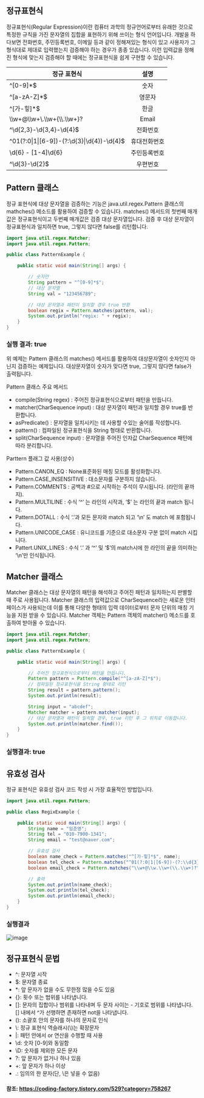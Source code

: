 ## 정규표현식

정규표현식(Regular Expression)이란 컴퓨터 과학의 정규언어로부터 유래한 것으로 특정한 규칙을 가진 문자열의 집합을 표현하기 위해 쓰이는 형식 언어입니다. 개발을 하다보면 전화번호, 주민등록번호, 이메일 등과 같이 정해져있는 형식이 있고 사용자가 그 형식대로 제대로 입력했는지 검증해야 하는 경우가 종종 있습니다. 이런 입력값을 정해진 형식에 맞는지 검증해야 할 때에는 정규표현식을 쉽게 구현할 수 있습니다.

|  <center>정규 표현식</center> | <center>설명</center> 
|:--------|:--------:|
|  ^[0-9]*$ | <center>숫자</center> |  
| ^[a-zA-Z]*$ | <center>영문자</center> | 
| ^[가-힣]*$ | <center>한글</center> | 
| \\\w+@\\\w+\\\.\\\w+{\\\\.\\\w+}? | <center>Email</center> | 
| ^\\d{2,3}-\\d{3,4}-\\d{4}$ | <center>전화번호</center> | 
| ^01(?:0\|1\|[6-9])-(?:\\d{3}\|\\d{4})-\\d{4}$	 | <center>휴대전화번호</center> | 
| \\d{6} \- [1-4]\\d{6}| <center>주민등록번호</center> | 
| ^\\d{3}-\\d{2}$ | <center>우편번호</center> | 

## Pattern 클래스

정규 표현식에 대상 문자열을 검증하는 기능은 java.util.regex.Pattern 클래스의 mathches() 메소드를 활용하여 검증할 수 있습니다. matches() 메서드의 첫번째 매개값은 정규표현식이고 두번째 매개값은 검증 대상 문자열입니다. 검증 후 대상 문자열이 정규표현식과 일치하면 true, 그렇지 않다면 false를 리턴합니다.

```java
import java.util.regex.Matcher;
import java.util.regex.Pattern;

public class PatternExample {

    public static void main(String[] args) {

        // 숫자만
        String pattern = "^[0-9]*$";
        // 대상 문자열
        String val = "123456789";

        // 대상 문자열과 패턴이 일치할 경우 true 반환
        boolean regix = Pattern.matches(pattern, val);
        System.out.println("regix: " + regix);
    }
}
```

### 실행 결과: true

위 예제는 Pattern 클래스의 matches() 메서드를 활용하여 대상문자열이 숫자인지 아닌지 검증하는 예제입니다. 대상문자열이 숫자가 맞다면 true, 그렇지 않다면 false가 출력됩니다.


Pattern 클래스 주요 메서드

- compile(String regex) : 주어진 정규표현식으로부터 패턴을 만듭니다.
- matcher(CharSequence input) : 대상 문자열이 패턴과 일치할 경우 true를 반환합니다.
- asPredicate() : 문자열을 일치시키는 데 사용할 수있는 술어를 작성합니다.
- pattern() : 컴파일된 정규표현식을 String 형태로 반환합니다.
- split(CharSequence input) : 문자열을 주어진 인자값 CharSequence 패턴에 따라 분리합니다.

Parttern 플래그 값 사용(상수)
- Pattern.CANON_EQ : None표준화된 매칭 모드를 활성화합니다.
- Pattern.CASE_INSENSITIVE : 대소문자를 구분하지 않습니다. 
- Pattern.COMMENTS : 공백과 #으로 시작하는 주석이 무시됩니다. (라인의 끝까지).
- Pattern.MULTILINE : 수식 ‘^’ 는 라인의 시작과, ‘$’ 는 라인의 끝과 match 됩니다.
- Pattern.DOTALL : 수식 ‘.’과 모든 문자와 match 되고 ‘\n’ 도 match 에 포함됩니다.
- Pattern.UNICODE_CASE : 유니코드를 기준으로 대소문자 구분 없이 match 시킵니다.
- Pattert.UNIX_LINES : 수식 ‘.’ 과 ‘^’ 및 ‘$’의 match시에 한 라인의 끝을 의미하는 ‘\n’만 인식됩니다.

## Matcher 클래스

Matcher 클래스는 대상 문자열의 패턴을 해석하고 주어진 패턴과 일치하는지 판별할 때 주로 사용됩니다. Matcher 클래스의 입력값으로 CharSequence라는 새로운 인터페이스가 사용되는데 이를 통해 다양한 형태의 입력 데이터로부터 문자 단위의 매칭 기능을 지원 받을 수 있습니다. Matcher 객체는 Pattern 객체의 matcher() 메소드를 호출하여 받아올 수 있습니다.

```java
import java.util.regex.Matcher;
import java.util.regex.Pattern;

public class PatternExample {

    public static void main(String[] args) {

        // 주어진 정규표현식으로부터 패턴을 만듭니다.
        Pattern pattern = Pattern.compile("^[a-zA-Z]*$");
        // 컴파일된 정규표현식을 String 형태로 리턴
        String result = pattern.pattern();
        System.out.println(result);

        String input = "abcdef";
        Matcher matcher = pattern.matcher(input);
        // 대상 문자열과 패턴이 일치할 경우, true 리턴 후 그 위치로 이동합니다.
        System.out.println(matcher.find());
    }
}
```

### 실행결과: true

## 유효성 검사

정규 표현식은 유효성 검사 코드 작성 시 가장 효율적인 방법입니다.

```java
import java.util.regex.Pattern;

public class RegixExample {

    public static void main(String[] args) {
        String name = "임준영";
        String tel = "010-7900-1341";
        String email = "test@naver.com";

        // 유효성 검사
        boolean name_check = Pattern.matches("^[가-힣]*$", name);
        boolean tel_check = Pattern.matches("^01(?:0|1|[6-9])-(?:\\d{3}|\\d{4})-\\d{4}$", tel);
        boolean email_check = Pattern.matches("\\w+@\\w.\\w+(\\.\\w+)?", email);

        // 출력
        System.out.println(name_check);
        System.out.println(tel_check);
        System.out.println(email_check);
    }
}
```

### 실행결과

![image](https://user-images.githubusercontent.com/22395934/92730515-d9134800-f3ae-11ea-87dd-e68f46c4ce38.png)

## 정규표현식 문법

- ^: 문자열 시작
- $: 문자열 종료
- *: 앞 문자가 없을 수도 무한정 많을 수도 있음
- {}: 횟수 또는 범위를 나타냅니다.
- []: 문자의 집합이나 범위를 나타내며 두 문자 사이는 - 기호로 범위를 나타냅니다. [] 내에서 ^가 선행하면 존재하면 not을 나타냅니다.
- (): 소괄호 안의 문자를 하나의 문자로 인식
- \\: 정규 표현식 역슬래시(\\)는 확장문자
- |: 패턴 안에서 or 연산을 수행할 때 사용
- \\d: 숫자 [0-9]와 동일함
- \\D: 숫자를 제외한 모든 문자
- ?: 앞 문자가 없거나 하나 있음
- +: 앞 문자가 하나 이상
- .: 임의의 한 문자(단, \\은 넣을 수 없음)


#### 참조: https://coding-factory.tistory.com/529?category=758267